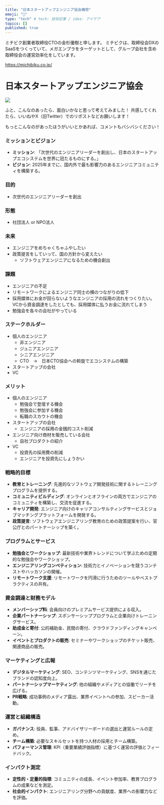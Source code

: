 ```yaml
---
title: "日本スタートアップエンジニア協会構想"
emoji: "📝"
type: "tech" # tech: 技術記事 / idea: アイデア
topics: []
published: true
---
```


ミチビク創業者取締役CTOの金杉優樹と申します。
ミチビクは、取締役会DXのSaaSをつくっていて、メガエンプラをターゲットとして、グループ会社を含め取締役会の運営効率化をしています。

https://michibiku.co.jp/


# 日本スタートアップエンジニア協会

![](https://storage.googleapis.com/zenn-user-upload/2e49a97ff32c-20231124.webp)

ふと、こんなのあったら、面白いかなと思って考えてみました！
共感してくれたら、いいねやX（旧Twitter）でのリポストなどお願いします！

もっとこんなのがあったほうがいいとかあれば、コメントもバシバシください！

### ミッションとビジョン

- **ミッション**: 「次世代のエンジニアリーダーを創出し、日本のスタートアップエコシステムを世界に冠たるものにする。」
- **ビジョン**: 2025年までに、国内外で最も影響力のあるエンジニアコミュニティを構築する。

### 目的

- 次世代のエンジニアリーダーを創出

### 形態

- 社団法人 or NPO法人

### 未来

- エンジニアをめちゃくちゃふやしたい
- 政策提言をしていって、国の方針から変えたい
    - ソフトウェアエンジニアになるための機会創出

### 課題

- エンジニアの不足
- リモートワークによるエンジニア同士の横のつながりの低下
- 採用媒体にお金が回らないようなエンジニアの採用の流れをつくりたい。VCから資金調達をしたとしても、採用媒体に払うお金に流れてしまう
- 勉強会を各々の会社がやっている

### ステークホルダー

- 個人のエンジニア
    - 非エンジニア
    - ジュニアエンジニア
    - シニアエンジニア
    - CTO　→　日本CTO協会への斡旋でエコシステムの構築
- スタートアップの会社
- VC

### メリット

- 個人のエンジニア
    - 勉強会で登壇する機会
    - 勉強会に参加する機会
    - 転職のスカウトの機会
- スタートアップの会社
    - エンジニアの採用の金銭的コスト削減
- エンジニア向け商材を販売している会社
    - 自社プロダクトの紹介
- VC
    - 投資先の採用費の削減
    - エンジニアを投資先にしょうかい

### 戦略的目標

- **教育とトレーニング**: 先進的なソフトウェア開発技術に関するトレーニングプログラムを提供する。
- **コミュニティビルディング**: オンラインとオフラインの両方でエンジニアのコミュニティを構築し、交流を促進する。
- **キャリア開発**: エンジニア向けのキャリアコンサルティングサービスとジョブマッチングプラットフォームを開発する。
- **政策提言**: ソフトウェアエンジニアリング教育のための政策提案を行い、官公庁とのパートナーシップを築く。

### プログラムとサービス

- **勉強会とワークショップ**: 最新技術や業界トレンドについて学ぶための定期的な勉強会やワークショップ。
- **エンジニアリングコンペティション**: 技術力とイノベーションを競うコンテストやハッカソンの開催。
- **リモートワーク支援**: リモートワークを円滑に行うためのツールやベストプラクティスの共有。

### 資金調達と財務モデル

- **メンバーシップ料**: 会員向けのプレミアムサービス提供による収入。
- **企業パートナーシップ**: スポンサーシッププログラムと企業向けトレーニングサービス。
- **助成金と寄付**: 公的補助金、民間の寄付、クラウドファンディングキャンペーン。
- **イベントとプロダクトの販売**: セミナーやワークショップのチケット販売、関連商品の販売。

### マーケティングと広報

- **デジタルマーケティング**: SEO、コンテンツマーケティング、SNSを通じたブランドの認知度向上。
- **パートナーシップマーケティング**: 他の組織やメディアとの協働でリーチを広げる。
- **PR戦略**: 成功事例のメディア露出、業界イベントへの参加、スピーカー活動。

### 運営と組織構造

- **ガバナンス**: 役員、監事、アドバイザリーボードの選出と運営ルールの定め。
- **チーム構築**: 必要なスキルセットを持つ人材の採用とチーム構築。
- **パフォーマンス管理**: KPI（重要業績評価指標）に基づく運営の評価とフィードバック。

### インパクト測定

- **定性的・定量的指標**: コミュニティの成長、イベント参加率、教育プログラムの成果などを測定。
- **社会的インパクト**: エンジニアリング分野への貢献度、業界への影響力などを評価。
